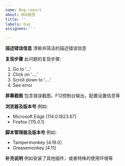 ```yaml
---
name: Bug report
about: BUG报告
title: ''
labels: bug
assignees: ''

---
```


**描述错误信息**
清晰并简洁的描述错误信息

**复现步骤**
此问题的复现步骤:
1. Go to '...'
2. Click on '....'
3. Scroll down to '....'
4. See error


**屏幕截图**
包含错误截图，F12控制台输出，配置设置信息等


**浏览器及版本号**
例如:
 - Microsoft Edge [114.0.1823.67]
 - Firefox [115.0.1]


**脚本管理器及版本号**
例如:
 - Tampermonkey [4.19.0]
 - Greasemonkey [4.11]


**补充说明**
例如安装了其他插件，或者特殊的使用环境等
